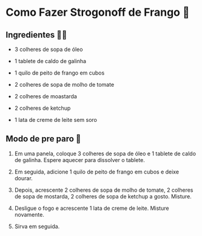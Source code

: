 # Como Fazer Strogonoff de Frango :chicken:

## Ingredientes :man_cook:

- 3 colheres de sopa de óleo

- 1 tablete de caldo de galinha

- 1 quilo de peito de frango em cubos

- 2 colheres de sopa de molho  de tomate

- 2 colheres de moastarda

- 2 colheres de ketchup

- 1 lata de creme de leite sem soro

## Modo de pre paro :stew:

1. Em uma panela, coloque 3 colheres de sopa de óleo e 1 tablete de caldo de galinha. Espere aquecer para dissolver o tablete.

2. Em seguida, adicione 1 quilo de peito de frango em cubos e deixe dourar.

3. Depois, acrescente 2 colheres de sopa de molho de tomate, 2 colheres de sopa de mostarda, 2 colheres de sopa de ketchup a gosto. Misture.

4. Desligue o fogo e acrescente 1 lata de creme de leite. Misture novamente.

5. Sirva em seguida.



